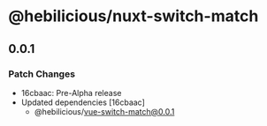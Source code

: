 # @hebilicious/nuxt-switch-match

## 0.0.1

### Patch Changes

- 16cbaac: Pre-Alpha release
- Updated dependencies [16cbaac]
  - @hebilicious/vue-switch-match@0.0.1
